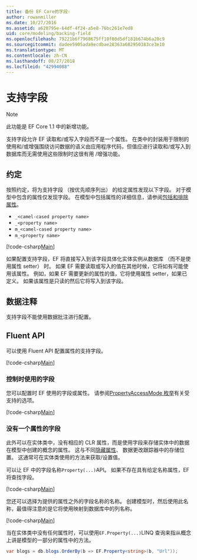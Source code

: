 ```yaml
---
title: 备份 EF Core的字段-
author: rowanmiller
ms.date: 10/27/2016
ms.assetid: a628795e-64df-4f24-a5e8-76bc261e7ed8
uid: core/modeling/backing-field
ms.openlocfilehash: 79221b6f7968675ff10f80d5df181b674b6a20c9
ms.sourcegitcommit: dadee5905ada9ecdbae28363a682950383ce3e10
ms.translationtype: MT
ms.contentlocale: zh-CN
ms.lasthandoff: 08/27/2018
ms.locfileid: "42994088"
---
```

# <a name="backing-fields"></a>支持字段

> [!NOTE]  
> 此功能是 EF Core 1.1 中的新增功能。

支持字段允许 EF 读取和/或写入字段而不是一个属性。 在类中的封装用于限制的使用和/或增强围绕访问数据的语义由应用程序代码，但值应进行读取和/或写入到数据库而无需使用这些限制时这很有用 /增强功能。

## <a name="conventions"></a>约定

按照约定，将为支持字段 （按优先顺序列出） 的给定属性发现以下字段。 对于模型中包含的属性仅发现字段。 在模型中包括属性的详细信息，请参阅[包括和排除属性](included-properties.md)。

* `_<camel-cased property name>`
* `_<property name>`
* `m_<camel-cased property name>`
* `m_<property name>`

[!code-csharp[Main](../../../samples/core/Modeling/Conventions/Samples/BackingField.cs#Sample)]

如果配置支持字段，EF 将直接写入到该字段具体化实体实例从数据库 （而不是使用属性 setter） 时。 如果 EF 需要读取或写入的值在其他时候，它将如有可能使用该属性。 例如，如果 EF 需要更新的属性的值，它将使用属性 setter，如果已定义。 如果该属性是只读的然后它将写入到该字段。

## <a name="data-annotations"></a>数据注释

支持字段不能使用数据批注进行配置。

## <a name="fluent-api"></a>Fluent API

可以使用 Fluent API 配置属性的支持字段。

[!code-csharp[Main](../../../samples/core/Modeling/FluentAPI/Samples/BackingField.cs#Sample)]

### <a name="controlling-when-the-field-is-used"></a>控制时使用的字段

您可以配置时 EF 使用的字段或属性。 请参阅[PropertyAccessMode 枚举](https://docs.microsoft.com/dotnet/api/microsoft.entityframeworkcore.propertyaccessmode)有关受支持的选项。

[!code-csharp[Main](../../../samples/core/Modeling/FluentAPI/Samples/BackingFieldAccessMode.cs#Sample)]

### <a name="fields-without-a-property"></a>没有一个属性的字段

此外可以在实体类中，没有相应的 CLR 属性，而是使用字段来存储实体中的数据在模型中创建的概念的属性。 这与不同[隐藏属性](shadow-properties.md)、 数据更改跟踪器中的存储位置。 这通常可在实体类使用的方法来获取/设置值。

可以让 EF 中的字段名称`Property(...)`API。 如果不存在具有给定名称属性，EF 将查找字段。

[!code-csharp[Main](../../../samples/core/Modeling/FluentAPI/Samples/BackingFieldNoProperty.cs#Sample)]

您还可以选择为提供的属性之外的字段名称的名称。 创建模型时，然后使用此名称，最值得注意的是它将使用映射到数据库中的列名称。

[!code-csharp[Main](../../../samples/core/Modeling/FluentAPI/Samples/BackingFieldConceptualProperty.cs#Sample)]

当在实体类中没有任何属性时，可以使用`EF.Property(...)`LINQ 查询来指从概念上讲是模型的一部分的属性中的方法。

``` csharp
var blogs = db.blogs.OrderBy(b => EF.Property<string>(b, "Url"));
```
